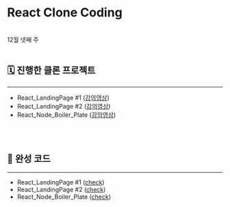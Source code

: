 # React Clone Coding

<br>
12월 넷째 주

<br>
<br>

## 🗓 진행한 클론 프로젝트

---

- React_LandingPage #1 ([강의영상](https://www.youtube.com/watch?v=I2UBjN5ER4s&ab_channel=BrianDesign))
- React_LandingPage #2 ([강의영상](https://www.youtube.com/watch?v=Nl54MJDR2p8&t=299s&ab_channel=BrianDesign))
- React_Node_Boiler_Plate ([강의영상](https://www.youtube.com/watch?v=fgoMqmNKE18&list=PL9a7QRYt5fqkZC9jc7jntD1WuAogjo_9T&index=1&ab_channel=JohnAhn))

<br>
<br>

## 📲 완성 코드

---

- React_LandingPage #1 ([check](https://github.com/loosie/Frontend_Practice/tree/master/Clone/react_study_landingpage_1))
- React_LandingPage #2 ([check](https://github.com/loosie/Frontend_Practice/tree/master/Clone/react_study_landing_2))
- React_Node_Boiler_Plate ([check](https://github.com/loosie/Frontend_Practice/tree/master/Clone/React_Study_Youtube_Clone))
